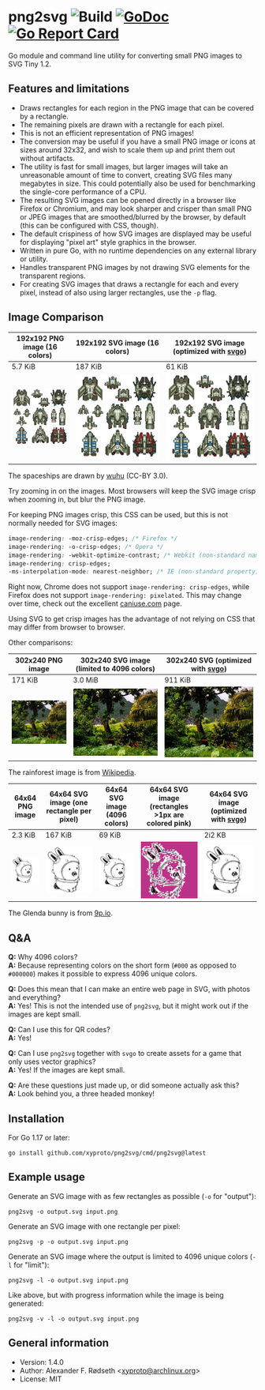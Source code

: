 # png2svg ![Build](https://github.com/xyproto/png2svg/workflows/Build/badge.svg) [![GoDoc](https://godoc.org/github.com/xyproto/png2svg?status.svg)](http://godoc.org/github.com/xyproto/png2svg) [![Go Report Card](https://goreportcard.com/badge/github.com/xyproto/png2svg)](https://goreportcard.com/report/github.com/xyproto/png2svg)

Go module and command line utility for converting small PNG images to SVG Tiny 1.2.

## Features and limitations

* Draws rectangles for each region in the PNG image that can be covered by a rectangle.
* The remaining pixels are drawn with a rectangle for each pixel.
* This is not an efficient representation of PNG images!
* The conversion may be useful if you have a small PNG image or icons at sizes around 32x32, and wish to scale them up and print them out without artifacts.
* The utility is fast for small images, but larger images will take an unreasonable amount of time to convert, creating SVG files many megabytes in size. This could potentially also be used for benchmarking the single-core performance of a CPU.
* The resulting SVG images can be opened directly in a browser like Firefox or Chromium, and may look sharper and crisper than small PNG or JPEG images that are smoothed/blurred by the browser, by default (this can be configured with CSS, though).
* The default crispiness of how SVG images are displayed may be useful for displaying "pixel art" style graphics in the browser.
* Written in pure Go, with no runtime dependencies on any external library or utility.
* Handles transparent PNG images by not drawing SVG elements for the transparent regions.
* For creating SVG images that draws a rectangle for each and every pixel, instead of also using larger rectangles, use the `-p` flag.

## Image Comparison

| 192x192 PNG image (16 colors) | 192x192 SVG image (16 colors)  | 192x192 SVG image (optimized with [svgo](https://github.com/svg/svgo)) |
| ----------------------------- | ------------------------------ | ---------------------------------------------------------------------- |
| 5.7 KiB                       | 187 KiB                        | 61 KiB                                                                 |
| ![png](img/spaceships.png)    | ![svg](img/spaceships4096.svg) | ![svgopt](img/spaceships_opt.svg)                                      |

The spaceships are drawn by [wuhu](https://opengameart.org/content/spaceships-1) (CC-BY 3.0).

Try zooming in on the images. Most browsers will keep the SVG image crisp when zooming in, but blur the PNG image.

For keeping PNG images crisp, this CSS can be used, but this is not normally needed for SVG images:

```css
image-rendering: -moz-crisp-edges; /* Firefox */
image-rendering: -o-crisp-edges; /* Opera */
image-rendering: -webkit-optimize-contrast; /* Webkit (non-standard naming) */
image-rendering: crisp-edges;
-ms-interpolation-mode: nearest-neighbor; /* IE (non-standard property) */
```

Right now, Chrome does not support `image-rendering: crisp-edges`, while Firefox does not support `image-rendering: pixelated`. This may change over time, check out the excellent [caniuse.com](https://caniuse.com/css-crisp-edges) page.

Using SVG to get crisp images has the advantage of not relying on CSS that may differ from browser to browser.

Other comparisons:

| 302x240 PNG image          | 302x240 SVG image (limited to 4096 colors)  | 302x240 SVG (optimized with [svgo](https://github.com/svg/svgo)) |
| -------------------------- | ------------------------------------------- | ---------------------------------------------------------------- |
| 171 KiB                    | 3.0 MiB                                     | 911 KiB                                                          |
| ![png](img/rainforest.png) | ![svg](img/rainforest4096.svg)              | ![svgopt](img/rainforest_opt.svg)                                |

The rainforest image is from [Wikipedia](https://en.wikipedia.org/wiki/Landscape).

| 64x64 PNG image        | 64x64 SVG image (one rectangle per pixel) | 64x64 SVG image (4096 colors)  | 64x64 SVG image (rectangles >1px are colored pink) | 64x64 SVG image (optimized with [svgo](https://github.com/svg/svgo)) |
| ---------------------- | ----------------------------------------- | ------------------------------ | -------------------------------------------------- | -------------------------------------------------------------------- |
| 2.3 KiB                | 167 KiB                                   | 69 KiB                         |                                                    | 2i2 KB                                                               |
| ![png](img/glenda.png) | ![svgpixel](img/glenda_singlepixel.svg)   | ![svg4096](img/glenda4096.svg) | ![svgpink](img/glenda_pink.svg)                    | ![svgopt](img/glenda_opt.svg)                                        |

The Glenda bunny is from [9p.io](https://9p.io/plan9/glenda.html).

## Q&A

**Q:** Why 4096 colors?<br>
**A:** Because representing colors on the short form (`#000` as opposed to `#000000`) makes it possible to express 4096 unique colors.

**Q:** Does this mean that I can make an entire web page in SVG, with photos and everything?<br>
**A:** Yes! This is not the intended use of `png2svg`, but it might work out if the images are kept small.

**Q:** Can I use this for QR codes?<br>
**A:** Yes!

**Q:** Can I use `png2svg` together with `svgo` to create assets for a game that only uses vector graphics?<br>
**A:** Yes! If the images are kept small.

**Q:** Are these questions just made up, or did someone actually ask this?<br>
**A:** Look behind you, a three headed monkey!

## Installation

For Go 1.17 or later:

    go install github.com/xyproto/png2svg/cmd/png2svg@latest

## Example usage

Generate an SVG image with as few rectangles as possible (`-o` for "output"):

    png2svg -o output.svg input.png

Generate an SVG image with one rectangle per pixel:

    png2svg -p -o output.svg input.png

Generate an SVG image where the output is limited to 4096 unique colors (`-l` for "limit"):

    png2svg -l -o output.svg input.png

Like above, but with progress information while the image is being generated:

    png2svg -v -l -o output.svg input.png

## General information

* Version: 1.4.0
* Author: Alexander F. Rødseth &lt;xyproto@archlinux.org&gt;
* License: MIT
